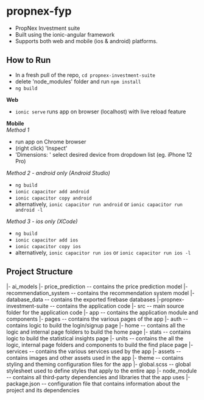 # propnex-fyp

* PropNex Investment suite 
* Built using the ionic-angular framework
* Supports both web and mobile (ios & android) platforms.


## How to Run
* In a fresh pull of the repo, `cd propnex-investment-suite`
* delete 'node_modules' folder and run `npm install`
* `ng build`

**Web**
* `ionic serve` runs app on browser (localhost) with live reload feature

**Mobile**\
*Method 1*
* run app on Chrome browser
* (right click) 'Inspect'
* 'Dimensions: ' select desired device from dropdown list (eg. iPhone 12 Pro)

*Method 2 - android only (Android Studio)*
* `ng build`
* `ionic capacitor add android`
* `ionic capacitor copy android` 
* alternatively, `ionic capacitor run android` or `ionic capacitor run android -l`

*Method 3 - ios only (XCode)*
* `ng build`
* `ionic capacitor add ios`
* `ionic capacitor copy ios` 
* alternatively, `ionic capacitor run ios` or `ionic capacitor run ios -l`


## Project Structure
|- ai_models
    |- price_prediction     -- contains the price prediction model
    |- recommendation_system    -- contains the recommendation system model
|- database_data    -- contains the exported firebase databases
|-propnex-investment-suite  -- contains the application code
    |- src  -- main source folder for the application code
        |- app  -- contains the application module and components
            |- pages    -- contains the various pages of the app
                |- auth     -- contains logic to build the login/signup page 
                |- home     -- contains all the logic and internal page folders to build the home page 
                |- stats    -- contains logic to build the statistical insights page 
                |- units    -- contains the all the logic, internal page folders and components to build the find place page
            |- services     -- contains the various services used by the app
        |- assets   -- contains images and other assets used in the app
        |- theme    -- contains styling and theming configuration files for the app
        |- global.scss  -- global stylesheet used to define styles that apply to the entire app
    |- node_module  -- contains all third-party dependencies and libraries that the app uses
    |-package.json  -- configuration file that contains information about the project and its dependencies






